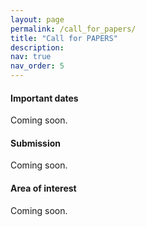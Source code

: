 ```yaml
---
layout: page
permalink: /call_for_papers/
title: "Call for PAPERS"
description: 
nav: true
nav_order: 5
---
```


#### Important dates
Coming soon.
#### Submission
Coming soon.
#### Area of interest
Coming soon.
